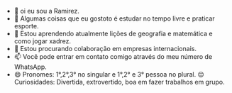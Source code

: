 - 👋 oi eu sou a Ramirez.
- 👀 Algumas coisas que eu gostoto é estudar no tempo livre e praticar esporte.
- 🌱 Estou aprendendo atualmente lições de geografia e matemática e como jogar xadrez.
- 💞️ Estou procurando colaboração em empresas internacionais.
- 📫 Você pode entrar em contato comigo através do meu número de WhatsApp.
- 😄 Pronomes: 1°,2°,3° no singular e 1°,2° e 3° pessoa no plural. 
  😌 Curiosidades: Divertida, extrovertido, boa em fazer trabalhos em grupo.

<!---
Ramirez04032009/Ramirez04032009 is a ✨ special ✨ repository because its `README.md` (this file) appears on your GitHub profile.
You can click the Preview link to take a look at your changes.
--->

